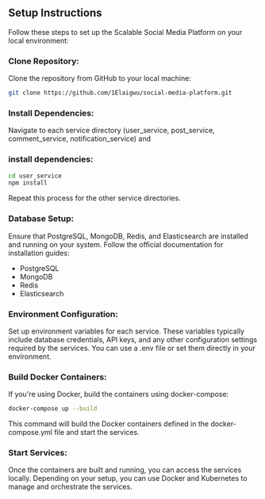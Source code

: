 ## Setup Instructions
Follow these steps to set up the Scalable Social Media Platform on your local environment:

### Clone Repository:
Clone the repository from GitHub to your local machine:

```bash
git clone https://github.com/1Elaigwu/social-media-platform.git
```

### Install Dependencies:
Navigate to each service directory (user_service, post_service, comment_service, notification_service) and 

### install dependencies:
```bash
cd user_service
npm install
```

Repeat this process for the other service directories.

### Database Setup:
Ensure that PostgreSQL, MongoDB, Redis, and Elasticsearch are installed and running on your system. Follow the official documentation for installation guides:

- PostgreSQL
- MongoDB
- Redis
- Elasticsearch

### Environment Configuration:
Set up environment variables for each service. These variables typically include database credentials, API keys, and any other configuration settings required by the services. You can use a .env file or set them directly in your environment.

### Build Docker Containers:
If you're using Docker, build the containers using docker-compose:
```bash
docker-compose up --build
```

This command will build the Docker containers defined in the docker-compose.yml file and start the services.

### Start Services:
Once the containers are built and running, you can access the services locally. Depending on your setup, you can use Docker and Kubernetes to manage and orchestrate the services.
